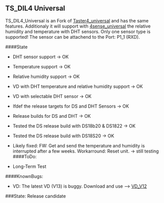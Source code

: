 TS_DIL4 Universal 
--
TS_DIL4_Universal is an Fork of [Taster4_universal] and has the same features. Additionaly it will support with [4sense_universal] the relative humidity and temperature with DHT sensors. Only one sensor type is supported! The sensor can be attachend to the Port: P1_1 (RXD).

####State
- DHT sensor support -> OK
- Temperature support -> OK
- Relative humidity support -> OK
- VD with DHT temperature and relative humidity support -> OK
- VD with selectable DHT sensor -> OK
- Ifdef the release targets for DS and DHT Sensors -> OK
- Release builds for DS and DHT -> OK
- Tested the DS release build with DS18b20 & DS1822 -> OK
- Tested the DS release build with DS18S20 -> OK
- Likely fixed: FW: Get and send the temperature and humidity is interrupted after a few weeks. Workarround: Reset unit. -> still testing
####ToDo:

- Long-Term Test

####KnownBugs:
- VD: The latest VD (V13) is buggy. Download and use --> [VD_V12]

###State: Release candidate

[Taster4_universal]:https://github.com/selfbus/software/tree/master/Taster4_universal
[4sense_universal]:https://github.com/selfbus/software-incubation/tree/master/4sense_universal
[VD_V12]:https://github.com/selfbus/software-incubation/tree/4216dbd6d4e9ac39c7a40b12112a82d9800dcc9a/TS_DIL4_universal/Releases
